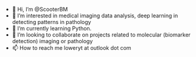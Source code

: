 - 👋 Hi, I’m @ScooterBM
- 👀 I’m interested in medical imaging data analysis, deep learning in detecting patterns in pathology
- 🌱 I’m currently learning Python.
- 💞️ I’m looking to collaborate on projects related to molecular (biomarker detection) imaging or pathology  
- 📫 How to reach me loweryt at outlook dot com

<!---
ScooterBM/ScooterBM is a ✨ special ✨ repository because its `README.md` (this file) appears on your GitHub profile.
You can click the Preview link to take a look at your changes.
--->
